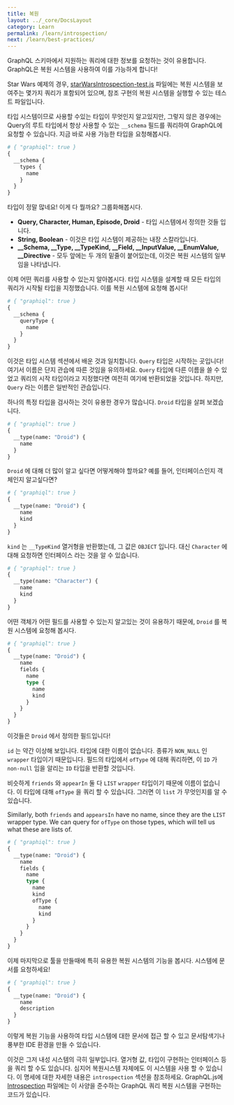 ```yaml
---
title: 복원
layout: ../_core/DocsLayout
category: Learn
permalink: /learn/introspection/
next: /learn/best-practices/
---
```


GraphQL 스키마에서 지원하는 쿼리에 대한 정보를 요청하는 것이 유용합니다. GraphQL은 복원 시스템을 사용하여 이를 가능하게 합니다!


Star Wars 예제의 경우, [starWarsIntrospection-test.js](https://github.com/graphql/graphql-js/blob/master/src/__tests__/starWarsIntrospection-test.js) 파일에는 복원 시스템을 보여주는 몇가지 쿼리가 포함되어 있으며, 참조 구현의 복원 시스템을 실행할 수 있는 테스트 파일입니다.

타입 시스템이므로 사용할 수있는 타입이 무엇인지 알고있지만, 그렇지 않은 경우에는 Query의 루트 타입에서 항상 사용할 수 있는 `__schema` 필드를 쿼리하여 GraphQL에 요청할 수 있습니다. 지금 바로 사용 가능한 타입을 요청해봅시다.

```graphql
# { "graphiql": true }
{
  __schema {
    types {
      name
    }
  }
}
```

타입이 정말 많네요! 이게 다 뭘까요? 그룹화해봅시다.

 - **Query, Character, Human, Episode, Droid** - 타입 시스템에서 정의한 것들 입니다.
 - **String, Boolean** - 이것은 타입 시스템이 제공하는 내장 스칼라입니다.
 - **\_\_Schema, \_\_Type, \_\_TypeKind, \_\_Field, \_\_InputValue, \_\_EnumValue, \_\_Directive** - 모두 앞에는 두 개의 밑줄이 붙어있는데, 이것은 복원 시스템의 일부임을 나타냅니다.

이제 어떤 쿼리를 사용할 수 있는지 알아봅시다. 타입 시스템을 설계할 때 모든 타입의 쿼리가 시작될 타입을 지정했습니다. 이를 복원 시스템에 요청해 봅시다!

```graphql
# { "graphiql": true }
{
  __schema {
    queryType {
      name
    }
  }
}
```

이것은 타입 시스템 섹션에서 배운 것과 일치합니다. `Query` 타입은 시작하는 곳입니다! 여기서 이름은 단지 관습에 따른 것임을 유의하세요. `Query` 타입에 다른 이름을 쓸 수 있었고 쿼리의 시작 타입이라고 지정했다면 여전히 여기에 반환되었을 것입니다. 하지만, `Query` 라는 이름은 일반적인 관습입니다.

하나의 특정 타입을 검사하는 것이 유용한 경우가 많습니다. `Droid` 타입을 살펴 보겠습니다.

```graphql
# { "graphiql": true }
{
  __type(name: "Droid") {
    name
  }
}
```

`Droid` 에 대해 더 많이 알고 싶다면 어떻게해야 할까요? 예를 들어, 인터페이스인지 객체인지 알고싶다면?

```graphql
# { "graphiql": true }
{
  __type(name: "Droid") {
    name
    kind
  }
}
```

`kind` 는 `__TypeKind` 열거형을 반환했는데, 그 값은 `OBJECT` 입니다. 대신 `Character` 에 대해 요청하면 인터페이스 라는 것을 알 수 있습니다.

```graphql
# { "graphiql": true }
{
  __type(name: "Character") {
    name
    kind
  }
}
```

어떤 객체가 어떤 필드를 사용할 수 있는지 알고있는 것이 유용하기 때문에, `Droid` 를 복원 시스템에 요청해 봅시다.

```graphql
# { "graphiql": true }
{
  __type(name: "Droid") {
    name
    fields {
      name
      type {
        name
        kind
      }
    }
  }
}
```

이것들은 `Droid` 에서 정의한 필드입니다!

`id` 는 약간 이상해 보입니다. 타입에 대한 이름이 없습니다. 종류가 `NON_NULL` 인 `wrapper` 타입이기 때문입니다. 필드의 타입에서 `ofType` 에 대해 쿼리하면, 이 `ID` 가 `non-null` 임을 알리는 `ID` 타입을 반환할 것입니다.

비슷하게 `friends` 와 `appearIn` 둘 다 `LIST` `wrapper` 타입이기 때문에 이름이 없습니다. 이 타입에 대해 `ofType` 을 쿼리 할 수 있습니다. 그러면 이 `list` 가 무엇인지를 알 수 있습니다.

Similarly, both `friends` and `appearsIn` have no name, since they are the `LIST` wrapper type. We can query for `ofType` on those types, which will tell us what these are lists of.

```graphql
# { "graphiql": true }
{
  __type(name: "Droid") {
    name
    fields {
      name
      type {
        name
        kind
        ofType {
          name
          kind
        }
      }
    }
  }
}
```

이제 마지막으로 툴을 만들때에 특히 유용한 복원 시스템의 기능을 봅시다. 시스템에 문서를 요청하세요!

```graphql
# { "graphiql": true }
{
  __type(name: "Droid") {
    name
    description
  }
}
```

이렇게 복원 기능을 사용하여 타입 시스템에 대한 문서에 접근 할 수 있고 문서탐색기나 풍부한 IDE 환경을 만들 수 있습니다.

이것은 그저 내성 시스템의 극히 일부입니다. 열거형 값, 타입이 구현하는 인터페이스 등을 쿼리 할 수도 ​​있습니다. 심지어 복원시스템 자체에도 이 시스템을 사용 할 수 있습니다. 이 명세에 대한 자세한 내용은 `introspection` 섹션을 참조하세요. GraphQL.js에 [Introspection](https://github.com/graphql/graphql-js/blob/master/src/type/introspection.js) 파일에는 이 사양을 준수하는 GraphQL 쿼리 복원 시스템을 구현하는 코드가 있습니다.
